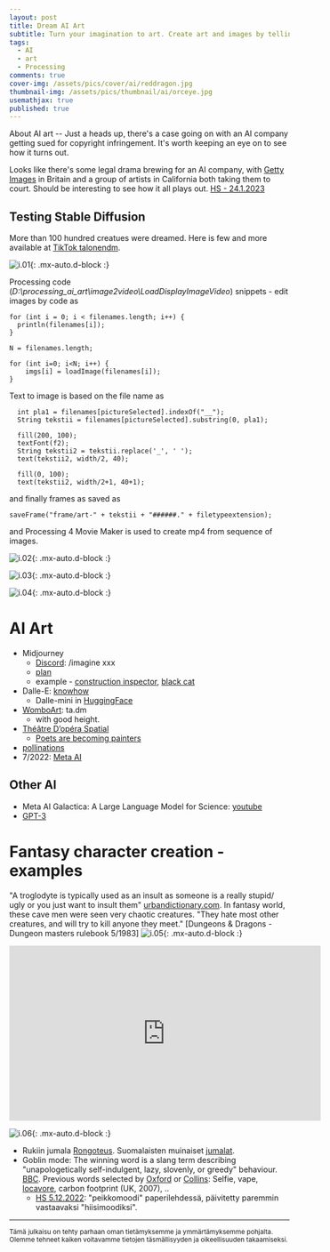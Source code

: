 ```yaml
---
layout: post
title: Dream AI Art
subtitle: Turn your imagination to art. Create art and images by telling AI what to do.
tags:
  - AI
  - art
  - Processing
comments: true
cover-img: /assets/pics/cover/ai/reddragon.jpg
thumbnail-img: /assets/pics/thumbnail/ai/orceye.jpg
usemathjax: true
published: true
---
```


About AI art -- Just a heads up, there's a case going on with an AI company getting sued for copyright infringement. It's worth keeping an eye on to see how it turns out.

Looks like there's some legal drama brewing for an AI company, with [Getty Images](https://www.gettyimages.fi/) in Britain and a group of artists in California both taking them to court. Should be interesting to see how it all plays out. [HS - 24.1.2023](https://www.hs.fi/kulttuuri/art-2000009346617.html)

## Testing Stable Diffusion

More than 100 hundred creatues were dreamed. Here is few and more available at [TikTok talonendm](https://www.tiktok.com/@talonendm/video/7160397792265915653?is_from_webapp=1&sender_device=pc&web_id=7145538625039877637).

![i.01](/assets/pics/page/ai/dd/art-gelatininous_cube000038.jpg){: .mx-auto.d-block :}

Processing code (*D:\processing_ai_art\image2video\LoadDisplayImageVideo*) snippets - edit images by code as

~~~
for (int i = 0; i < filenames.length; i++) {
  println(filenames[i]);
}

N = filenames.length;

for (int i=0; i<N; i++) {
    imgs[i] = loadImage(filenames[i]);
}
~~~


Text to image is based on the file name as

~~~
  int pla1 = filenames[pictureSelected].indexOf("__");
  String tekstii = filenames[pictureSelected].substring(0, pla1);

  fill(200, 100);
  textFont(f2);
  String tekstii2 = tekstii.replace('_', ' ');
  text(tekstii2, width/2, 40);

  fill(0, 100);
  text(tekstii2, width/2+1, 40+1);
~~~

and finally frames as saved as

~~~
saveFrame("frame/art-" + tekstii + "######." + filetypeextension);
~~~

and Processing 4 Movie Maker is used to create mp4 from sequence of images.

![i.02](/assets/pics/page/ai/dd/art-giant_centipede000052.jpg){: .mx-auto.d-block :}

![i.03](/assets/pics/page/ai/dd/art-goblin000076.jpg){: .mx-auto.d-block :}

![i.04](/assets/pics/page/ai/dd/art-orc000089.jpg){: .mx-auto.d-block :}

# AI Art 

- Midjourney
  - [Discord](https://discord.com/channels/): /imagine xxx
  - [plan](https://www.midjourney.com/checkout/plans/)
  - example - [construction inspector](https://cdn.discordapp.com/attachments/1008571155977863199/1014406953096708177/haques_a_construction_inspector_having_a_gray_envelope_moldy_an_591a8966-579b-4f6d-8664-1d00d9197c5d.png), [black cat](https://cdn.discordapp.com/attachments/1008571155977863199/1014408815082475531/haques_a_black_cat_and_a_construction_inspector_having_a_gray_e_1a4261a8-f43c-45a9-91c8-a792dd709912.png)
- Dalle-E: [knowhow](https://wandb.ai/dalle-mini/dalle-mini/reports/DALL-E-mini-Generate-Images-from-Any-Text-Prompt--VmlldzoyMDE4NDAy)
  - Dalle-mini in [HuggingFace](https://huggingface.co/spaces/dalle-mini/dalle-mini)
- [WomboArt](https://app.wombo.art/): ta.dm
  - with good height.
- [Théâtre D’opéra Spatial](https://hypebeast.com/2022/9/jason-m-allen-ai-created-art-contest-digital-arts-manipulated-photography-winner-news)
  - [Poets are becoming painters](https://dataconomy.com/2022/08/midjourney-ai-poets-are-becoming-painters-with-artificial-intelligence/)
- [pollinations](https://pollinations.ai/)
- 7/2022: [Meta AI](https://about.fb.com/news/2022/07/metas-new-ai-research-tool-turns-ideas-into-art/)

## Other AI

- Meta AI Galactica: A Large Language Model for Science: [youtube](https://www.youtube.com/watch?v=AgHjiSYcDaQ)
- [GPT-3](https://beta.openai.com/docs/models/gpt-3)


# Fantasy character creation - examples

"A troglodyte is typically used as an insult as someone is a really stupid/ ugly or you just want to insult them" [urbandictionary.com](https://www.urbandictionary.com/define.php?term=Troglodyte). In fantasy world, these cave men were seen very chaotic creatures. "They hate most other creatures, and will try to kill anyone they meet." [Dungeons & Dragons - Dungeon masters rulebook 5/1983]
![i.05](/assets/pics/page/ai/dalle_troglodyte.jpg){: .mx-auto.d-block :}

<iframe width="560" height="315" src="https://www.youtube.com/embed/JNS42Na2mpc" title="YouTube video player" frameborder="0" allow="accelerometer; autoplay; clipboard-write; encrypted-media; gyroscope; picture-in-picture" allowfullscreen></iframe>

![i.06](/assets/pics/page/ai/dalle_troglodyte_zoom.jpg){: .mx-auto.d-block :}

- Rukiin jumala [Rongoteus](https://fi.wikipedia.org/wiki/Rongoteus). Suomalaisten muinaiset [jumalat](https://fi.wikipedia.org/wiki/Suomalaisten_muinaiset_jumalat).
- Goblin mode: The winning word is a slang term describing "unapologetically self-indulgent, lazy, slovenly, or greedy" behaviour. [BBC](https://www.bbc.com/news/uk-63857329). Previous words selected by [Oxford](https://languages.oup.com/word-of-the-year/) or [Collins](https://www.collinsdictionary.com/woty): Selfie, vape, [locavore](https://dictionary.cambridge.org/dictionary/english/locavore), carbon footprint (UK, 2007), ..
  - [HS 5.12.2022](https://www.hs.fi/kulttuuri/art-2000009245966.html): "peikkomoodi" paperilehdessä, päivitetty paremmin vastaavaksi "hiisimoodiksi".



---

<sub>
Tämä julkaisu on tehty parhaan oman tietämyksemme ja ymmärtämyksemme pohjalta. 
Olemme tehneet kaiken voitavamme tietojen täsmällisyyden ja oikeellisuuden takaamiseksi.
</sub>

